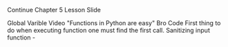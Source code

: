 Continue Chapter 5 Lesson Slide

Global Varible
Video "Functions in Python are easy" Bro Code
First thing to do when executing function one must find the first call. 
Sanitizing input function - 
